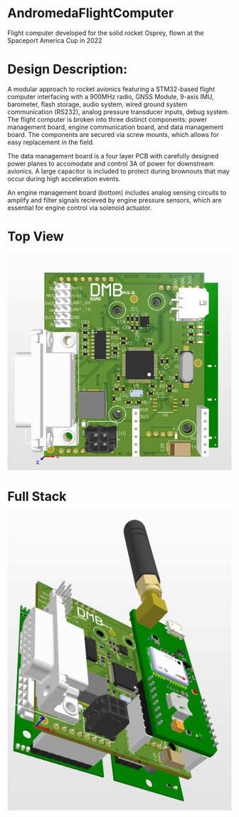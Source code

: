 # AndromedaFlightComputer
Flight computer developed for the solid rocket Osprey, flown at the Spaceport America Cup in 2022

# Design Description: 

A modular approach to rocket avionics featuring a STM32-based flight computer interfacing with a 900MHz radio, GNSS Module, 9-axis IMU, barometer, flash storage, audio system, wired ground system communication (RS232), analog pressure transducer inputs, debug system. The flight computer is broken into three distinct components: power management board, engine communication board, and data management board. The components are secured via screw mounts, which allows for easy replacement in the field. 

The data management board is a four layer PCB with carefully designed power planes to accomodate and control 3A of power for downstream avionics. A large capacitor is included to protect during brownouts that may occur during high acceleration events. 

An engine management board (bottom) includes analog sensing circuits to amplify and filter signals recieved by engine pressure sensors, which are essential for engine control via solenoid actuator.

# Top View
![alt text](https://github.com/rwjmoore/AndromedaFlightComputer/blob/fe1f59382d7c7989c939c095f7d0d2cb6e69b2e5/DMB_Top.jpg)

# Full Stack
![alt text](https://github.com/rwjmoore/AndromedaFlightComputer/blob/80b1837258c016f6d01d0e591765dae2840442b2/DMB_stack.jpg)


